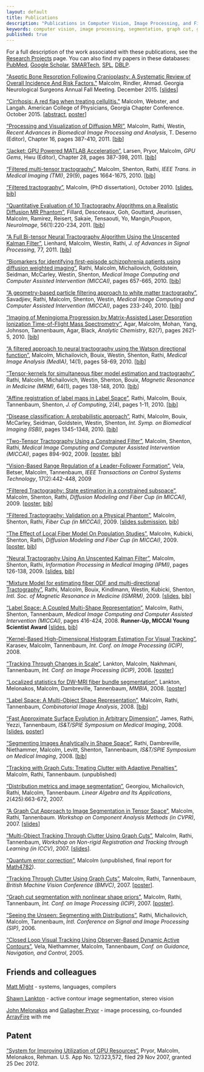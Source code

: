 ```yaml
---
layout: default
title: Publications
description: "Publications in Computer Vision, Image Processing, and Filtered Tractography"
keywords: computer vision, image processing, segmentation, graph cut, graphcut, level set method, active contour, tracking, matlab, shape, tractography, unscented Kalman filter, UKF, Kalman filtering
published: true
---
```


For a full description of the work associated with these publications, see the
<a href="research.html">Research Projects</a> page.  You can also find my
papers in these databases: <a href="http://www.ncbi.nlm.nih.gov/sites/myncbi/collections/public/1VYfBjawaNhBRUklvdY39vWQo">PubMed</a>,
<a href="https://scholar.google.com/citations?user=Tp8uTioAAAAJ">Google Scholar</a>,
<a href="https://smartech.gatech.edu/browse?value=Malcolm,%20James%20G.&type=author">SMARTech</a>,
<a href="http://www.spl.harvard.edu/publications/pages/display/?authorfirst=James&authorlast=Malcolm">SPL</a>,
<a href="http://www.informatik.uni-trier.de/~ley/db/indices/a-tree/m/Malcolm:James_G=.html">DBLP</a>.


<a href="malcolm2015resorption.pdf">"Aseptic Bone Resorption Following
   Cranioplasty: A Systematic Review of Overall Incidence And Risk
   Factors."</a> Malcolm, Rindler, Ahmad. Georgia Neurological Surgeons Annual
   Fall Meeting. December 2015.
   [<a href="malcolm2015resorption_slides.pdf">slides</a>]

<a href="malcolm_cirrhosis-abstract.pdf">"Cirrhosis: A red flag when treating
   cellulitis."</a> Malcolm, Webster, and Langah.  American College of
   Physicians, Georgia Chapter
   Conference. October 2015.
   [<a href="malcolm_cirrhosis-abstract.pdf">abstract</a>, <a href="malcolm_cirrhosis-poster.pdf">poster</a>]

<a href="malcolm2011pv.pdf">&#8220;Processing and
 Visualization of Diffusion MRI&#8221;</a>, Malcolm, Rathi, Westin, <i>Recent
 Advances in Biomedical Image Processing and Analysis</i>, T. Deserno
 (Editor), Chapter 16, pages 387-410, 2011. [<a
 href="javascript:toggle('malcolm2011pv')">bib</a>]

<div style="display:none" id="malcolm2011pv"><pre>
@incollection{malcolm2011pv,
  author = "J. G. Malcolm and Y. Rathi and C.-F. Westin",
  title = "Processing and Visualization of Diffusion {MRI}",
  booktitle = "Recent Advances in Biomedical Image Processing and Analysis",
  editor = "T. Deserno",
  publisher = "Springer",
  chapter = 16,
  pages = "387--410",
  year = 2011,
  isbn = "978-3-642-15815-5"
}
</pre></div>


<a href="others/larsen.pdf">&#8220;Jacket: GPU Powered MATLAB
Acceleration&#8221;</a>, Larsen, Pryor, Malcolm, <i>GPU Gems</i>, Hwu
(Editor), Chapter 28, pages
387-398, 2011. [<a href="javascript:toggle('larsen')">bib</a>]

<div style="display:none" id="larsen"><pre>
@incollection{larsen,
  author = "Larsen, Pryor, Malcolm",
  title = "Jacket: GPU Powered MATLAB Acceleration",
  booktitle = "GPU Gems - Jade Edition",
  editor = "Hwu",
  publisher = "Morgan Kaufmann",
  chapter = 28,
  pages = "387--298",
  year = 2011,
  isbn = "9780123859631"
}
</pre></div>


<a href="malcolm2010tmi.pdf">&#8220;Filtered multi-tensor tractography&#8221;</a>, Malcolm,
Shenton, Rathi, <i>IEEE Trans. in Medical Imaging (TMI)</i>, 29(9), pages 1664-1675, 2010. [<a
 href="javascript:toggle('malcolm2010tmi')">bib</a>]

<div style="display:none" id="malcolm2010tmi"><pre>
@article{malcolm2010tmi,
  author = "J. G. Malcolm and M. E. Shenton and Y. Rathi",
  title = "Filtered multi-tensor tractography",
  journal = "IEEE Trans. on Medical Imaging",
  volume = 29,
  issue = 9,
  pages = {1664-1675},
  year = 2010,
  doi = {10.1109/TMI.2010.2048121}
}
</pre></div>

<a href="malcolm2010diss.pdf">&#8220;Filtered tractography&#8221;</a>, Malcolm, (PhD dissertation), October 2010. [<a href="malcolm2010diss_slides.pdf">slides</a>, <a
 href="javascript:toggle('malcolm2010diss')">bib</a>]

<div style="display:none" id="malcolm2010diss">
<pre>@phdthesis{malcolm2010diss,
  author = "J. G. Malcolm",
  title = "Filtered tractography",
  school = "Georgia Institute of Technology",
  address = "Atlanta, GA",
  month = October,
  year = 2010,
}
</pre></div>

<a href="others/fillard2011fc.pdf">&#8220;Quantitative
 Evaluation of 10 Tractography Algorithms on a Realistic Diffusion MR
 Phantom&#8221;</a>, Fillard, Descoteaux, Goh, Gouttard, Jeurissen, Malcolm,
 Ramirez, Reisert, Sakaie, Tensaouti, Yo, Mangin,Poupon, <i>NeuroImage</i>,
 56(1):220-234,
 2011. [<a href="javascript:toggle('fillard2011fc')">bib</a>]

<div style="display:none" id="fillard2011fc">
<pre>@article{fillard2011fc,
  title = "Quantitative Evaluation of 10 Tractography Algorithms on a Realistic Diffusion {MR} Phantom",
  author = "P. Fillard and M. Descoteaux and A. Goh and S. Gouttard and B. Jeurissen and J. Malcolm and A. Ramirez and M. Reisert and K Sakaie and F. Tensaouti and T. Yo and J.-F. Mangin and C. Poupon",
  journal = "NeuroImage",
  volume = 56,
  number = 1,
  pages = "220--234",
  year = 2011
}
</pre></div>


<a href="others/lienhard2011bitensor.pdf">&#8220;A Full Bi-tensor Neural Tractography Algorithm Using the Unscented Kalman Filter&#8221;</a>, Lienhard, Malcolm, Westin, Rathi, <i>J. of Advances in Signal Processing</i>,
 77,
 2011. [<a href="javascript:toggle('lienhard2011bitensor')">bib</a>]

<div style="display:none" id="lienhard2011bitensor">
<pre>@article{lienhard2011bitensor,
  title = "A Full Bi-tensor Neural Tractography Algorithm Using the Unscented {Kalman} Filter",
  author = "S. Lienhard and J. Malcolm and C.-F. Westin and Y. Rathi",
  journal = "J of Advances in Signal Processing",
  year = 2011,
  volume = 77,
  doi = {10.1186/1687-6180-2011-77}
}
</pre></div>


<a href="others/rathi2010miccai.pdf">&#8220;Biomarkers for
 identifying first-episode schizophrenia patients using diffusion weighted
 imaging&#8221;</a>, Rathi, Malcolm, Michailovich, Goldstein, Seidman,
 McCarley, Westin, Shenton, <i>Medical Image Computing and Computer Assisted
 Intervention (MICCAI)</i>, pages 657-665, 2010. [<a
  href="javascript:toggle('rathi2010miccai')">bib</a>]

<div style="display:none" id="rathi2010miccai"><pre>
@conference{rathi2010miccai,
  title = "Biomarkers for identifying first-episode schizophrenia patients using diffusion weighted imaging",
  author = "Y. Rathi and J. Malcolm and O. Michailovich and J. Goldstein and L. Seidman and R. W. McCarley and C.-F. Westin and M. E. Shenton",
  booktitle = "Medical Image Computing and Computer Assisted Intervention ({MICCAI})",
  volume = 6361,
  pages = "657--665",
  year = 2010
}
</pre></div>

<a href="others/savadjiev2010miccai.pdf">&#8220;A
 geometry-based particle filtering approach to white matter
 tractography&#8221;</a>, Savadjiev, Rathi, Malcolm, Shenton, Westin,
 <i>Medical Image Computing and Computer Assisted Intervention (MICCAI)</i>,
 pages 233-240, 2010. [<a
  href="javascript:toggle('savadjiev2010miccai')">bib</a>]

<div style="display:none" id="savadjiev2010miccai"><pre>
@conference{savadjiev2010miccai,
  title = "A geometry-based particle filtering approach to white matter tractography",
  author = "P. Savadjiev and Y. Rathi and J. G. Malcolm and M. E. Shenton and C.-F. Westin",
  booktitle = "Medical Image Computing and Computer Assisted Intervention ({MICCAI})",
  volume = 6362,
  pages = "233-240",
  year = 2010
}
</pre></div>

<a href="others/agar2010ac.pdf">&#8220;Imaging of Meningioma
 Progression by Matrix-Assisted Laser Desorption Ionization Time-of-Flight
 Mass Spectrometry&#8221;</a>, Agar, Malcolm, Mohan, Yang, Johnson,
 Tannenbaum, Agar, Black, <i>Analytic Chemistry</i>, 82(7), pages 2621-5, 2010. [<a
 href="javascript:toggle('agar2010ac')">bib</a>]

<div style="display:none" id="agar2010ac"><pre>
@article{agar2010ac,
  author = "N. Y. R. Agar and J. G. Malcolm and V. Mohan and H. W. Yang and M. D. Johnson and A. Tannenbaum and J. N. Agar and P. M. Black",
  title = "Imaging of Meningioma Progression by Matrix-Assisted Laser Desorption Ionization Time-of-Flight Mass Spectrometry",
  journal = "Analytic Chemistry",
  year = 2010,
  month = "Apr",
  volume = 82,
  number = 7,
  pages = "2621-5",
  doi = "10.1021/ac100113w",
  pubmed = 20196536,
}
</pre></div>

<a href="malcolm_watson.pdf">&#8220;A filtered approach to
neural tractography using the Watson directional function&#8221;</a>, Malcolm,
Michailovich, Bouix, Westin, Shenton, Rathi, <i>Medical Image Analysis
(MedIA)</i>, 14(1), pages 58-69, 2010. [<a
 href="javascript:toggle('malcolm_watson')">bib</a>]

<div style="display:none" id="malcolm_watson"><pre>
@article{Malcolm2010watson,
  author = "J. G. Malcolm and O. Michailovich and S. Bouix and C.-F. Westin and M. E. Shenton and Y. Rathi",
  title = "A filtered approach to neural tractography using the {Watson} directional function",
  journal = "Medical Image Analysis",
  volume = 14,
  issue = 1,
  year = 2010,
  pages = "58--69"
}
</pre></div>

<a href="others/rathi2010mrm.pdf">&#8220;Tensor-kernels for
simultaneous fiber model estimation and tractography&#8221;</a>, Rathi,
Malcolm, Michailovich, Westin, Shenton, Bouix, <i>Magnetic Resonance in
Medicine (MRM)</i>, 64(1), pages 138-148, 2010. [<a
 href="javascript:toggle('rathi2010mrm')">bib</a>]

<div style="display:none" id="rathi2010mrm"><pre>
@article{rathi2010mrm,
  author = "Y. Rathi and J. G. Malcolm and O. Michailovich and C.-F. Westin and M. E. Shenton and S. Bouix",
  title = "Tensor-kernels for simultaneous fiber model estimation and tractography",
  journal = "Magnetic Resonance in Medicine",
  volume = 64,
  number = 1,
  pages = "138--148",
  pubmed = 20572129,
  year = 2010,
  doi = {10.1002/mrm.22292},
}
</pre></div>

<a href="others/rathi_affine.pdf">&#8220;Affine
registration of label maps in Label Space&#8221;</a>, Rathi, Malcolm, Bouix,
Tannenbaum, Shenton, <i>J. of Computing</i>, 2(4), pages 1-11, 2010. [<a
 href="javascript:toggle('rathi_affine')">bib</a>]

<div style="display:none" id="rathi_affine"><pre>
@article{Rathi2010affine,
  title = {Affine registration of label maps in {Label Space}},
  author = {Y. Rathi and J. Malcolm and S. Bouix and A. Tannenbaum and M. E. Shenton},
  journal = "J. of Computing",
  volume = 2,
  number = 4,
  pages = "1--11",
  year = 2010
}
</pre></div>

<a href="others/rathi2010isbi.pdf">&#8220;Disease classification: A probabilistic approach&#8221;</a>, Rathi, Malcolm, Bouix, McCarley, Seidman, Goldstein, Westin, Shenton,
 <i>Int. Symp. on Biomedical Imaging (ISBI)</i>,
 pages 1345-1348, 2010. [<a
  href="javascript:toggle('rathi2010isbi')">bib</a>]

<div style="display:none" id="rathi2010isbi"><pre>
@conference{rathi2010isbi,
  author = {Y. Rathi and J. G. Malcolm and S. Bouix and R. W. McCarley and L. J. Seidman and J. M. Goldstein and C.-F. Westin and M. Shenton},
  title = {Disease classification: A probabilistic approach},
  booktitle = "Int. Symp. on Biomedical Imaging (ISBI)",
  year = 2010,
  pages = {1345-1348}
}
</pre></div>



<a href="malcolm_cukf.pdf">&#8220;Two-Tensor Tractography
Using a Constrained Filter&#8221;</a>, Malcolm, Shenton, Rathi, <i>Medical
Image Computing and Computer Assisted Intervention (MICCAI)</i>, pages
894-902, 2009. [<a href="malcolm_cukf_poster.pdf">poster</a>, <a
 href="javascript:toggle('malcolm_cukf')">bib</a>]

<div style="display:none" id="malcolm_cukf"><pre>
@conference{Malcolm2009miccai,
  author = "J. G. Malcolm and M. E. Shenton and Y. Rathi",
  title = "Two-Tensor Tractography Using a Constrained Filter",
  booktitle = "Medical Image Computing and Computer Assisted Intervention ({MICCAI})",
  pages = "894--902",
  year = 2009
}
</pre></div>

<a href="others/vela_range.pdf">&#8220;Vision-Based Range Regulation
of a Leader-Follower Formation&#8221;</a>, Vela, Betser, Malcolm, Tannenbaum, <i>IEEE
Transactions on Control Systems Technology</i>, 17(2):442-448, 2009

<a href="malcolm_cukf_ext.pdf">&#8220;Filtered
Tractography: State estimation in a constrained subspace&#8221;</a>, Malcolm,
Shenton, Rathi, <i>Diffusion Modeling and Fiber Cup (in MICCAI)</i>, 2009. [<a
 href="malcolm_cukf_ext_poster.pdf">poster</a>, <a
 href="javascript:toggle('malcolm_cukf_ext')">bib</a>]

<div style="display:none" id="malcolm_cukf_ext"><pre>
@conference{Malcolm2009dmfc,
  author = "J. G. Malcolm and M. E. Shenton and Y. Rathi",
  title = "Filtered Tractography: State estimation in a constrained subspace",
  booktitle = "Diffusion Modeling and Fiber Cup (in {MICCAI})",
  pages = "122-133",
  year = 2009
}
</pre></div>

<a href="malcolm_fc.pdf">&#8220;Filtered Tractography:
Validation on a Physical Phantom&#8221;</a>, Malcolm, Shenton, Rathi, <i>Fiber
Cup (in MICCAI)</i>, 2009. [<a href="malcolm_fc_slides.pdf">slides</a>,<a
 href="malcolm_fc.zip">submission</a>, <a
 href="javascript:toggle('malcolm_fc')">bib</a>]

<div style="display:none" id="malcolm_fc"><pre>
@conference{Malcolm2009fc,
  author = "J. G. Malcolm and M. E. Shenton and Y. Rathi",
  title = "Filtered Tractography: Validation on a Physical Phantom",
  booktitle = "Fiber Cup (in {MICCAI})",
  pages = "220-223",
  year = 2009
}
</pre></div>

<a href="malcolm_study.pdf">&#8220;The Effect of Local
Fiber Model On Population Studies&#8221;</a>, Malcolm, Kubicki, Shenton,
Rathi, <i>Diffusion Modeling and Fiber Cup (in MICCAI)</i>, 2009. [<a
 href="malcolm_study_poster.pdf">poster</a>, <a
 href="javascript:toggle('malcolm_study')">bib</a>]

<div style="display:none" id="malcolm_study"><pre>
@conference{Malcolm2009study,
  author = "J. G. Malcolm and M. Kubicki and M. E. Shenton and Y. Rathi",
  title = "The Effect of Local Fiber Model On Population Studies",
  booktitle = "Diffusion Modeling and Fiber Cup (in {MICCAI})",
  pages = "33-40",
  year = 2009
}
</pre></div>

<a href="malcolm_2t.pdf">&#8220;Neural Tractography Using An Unscented
Kalman Filter&#8221;</a>, Malcolm, Shenton, Rathi, <i>Information Processing in Medical
Imaging (IPMI)</i>, pages 126-138, 2009. [<a
 href="malcolm_2t_slides.pdf">slides</a>, <a
 href="javascript:toggle('malcolm_2t')">bib</a>]

<div style="display:none" id="malcolm_2t"><pre>
@conference{Malcolm2009ipmi,
  author = {J. G. Malcolm and M. E. Shenton and Y. Rathi},
  title = {Neural Tractography using an unscented {Kalman} filter},
  booktitle = {Information Processing in Medical Imaging (IPMI)},
  pages = {126--138},
  year = 2009
}
</pre></div>

<a href="others/rathi_watson.pdf">&#8220;Mixture Model for estimating fiber
ODF and multi-directional Tractography&#8221;</a>, Rathi, Malcolm, Bouix, Kindlmann,
Westin, Kubicki, Shenton, <i>Intl. Soc. of Magnetic Resonance in Medicine (ISMRM)</i>,
2009. [<a href="others/rathi_watson_slides.pdf">slides</a>, <a
 href="javascript:toggle('rathi_watson')">bib</a>]

<div style="display:none" id="rathi_watson"><pre> @conference{Rathi2009ismrm,
  author = {Y. Rathi and J. Malcolm and S. Bouix and C-F. Westin and
            M. Kubicki and M.E. Shenton},
  title = {Mixture Model for estimating fiber {ODF} and multi-directional Tractography},
  booktitle = {Int. Symp. on Magnetic Resonance in Medicine (ISMRM)},
  pages = 3548,
  year = 2009
}
</pre></div>





<a href="malcolm_lss.pdf">&#8220;Label Space: A Coupled
Multi-Shape Representation&#8221;</a>, Malcolm, Rathi, Shenton, Tannenbaum,
<i>Medical Image Computing and Computer Assisted Intervention (MICCAI)</i>,
pages 416-424, 2008. <b>Runner-Up, MICCAI Young Scientist Award</b> [<a
 href="malcolm_lss_slides.pdf">slides</a>, <a
 href="javascript:toggle('malcolm_lss')">bib</a>]

<div style="display:none" id="malcolm_lss"><pre>@conference{Malcolm2008lss,
  author = {J. Malcolm and Y. Rathi and M. E. Shenton and A. Tannenbaum},
  title = {Label Space: A Coupled Multi-Shape Representation},
  booktitle = {Medical Image Computing and Computer Assisted Intervention (MICCAI)},
  pages = {416--424},
  year = 2008
}
</pre></div>

<a href="others/karasev_hist.pdf">&#8220;Kernel-Based High-Dimensional
Histogram Estimation For Visual Tracking&#8221;</a>, Karasev, Malcolm, Tannenbaum, <i>Int.
Conf. on Image Processing (ICIP)</i>, 2008.

<a href="others/lankton_scale.pdf">&#8220;Tracking Through Changes in
Scale&#8221;</a>, Lankton, Malcolm, Nakhmani, Tannenbaum, <i>Int. Conf. on Image
Processing (ICIP)</i>, 2008. [<a
 href="others/lankton_scale_poster.pdf">poster</a>]


<a href="others/lankton_lsfb.pdf">&#8220;Localized statistics for
DW-MRI fiber bundle segmentation&#8221;</a>, Lankton, Melonakos, Malcolm, Dambreville,
Tannenbaum, <i>MMBIA</i>, 2008. [<a
 href="others/lankton_lsfb_poster.pdf">poster</a>]

<a href="malcolm_ls.pdf">&#8220;Label Space: A Multi-Object Shape
Representation&#8221;</a>, Malcolm, Rathi, Tannenbaum, <i>Combinatorial Image
Analysis</i>, 2008. [<a href="javascript:toggle('malcolm_ls')">bib</a>]

<div style="display:none" id="malcolm_ls"><pre>@conference{Malcolm2008ls,
  author = {J. Malcolm and Y. Rathi and A. Tannenbaum},
  title = {Label Space: A Multi-Object Shape Representation},
  booktitle = {Combinatorial Image Analysis},
  pages = {185--196},
  year = 2008
}
</pre></div>

<a href="malcolm_lsdm.pdf">&#8220;Fast Approximate Surface Evolution
in Arbitrary Dimension&#8221;</a>, James, Rathi, Yezzi, Tannenbaum, <i>IS&T/SPIE Symposium
on Medical Imaging</i>, 2008. [<a href="malcolm_lsdt_slides.pdf">slides</a>, <a
 href="malcolm_lsdm_poster.pdf">poster</a>]

<a href="others/rathi_segmenting_analytically.pdf">&#8220;Segmenting Images
Analytically in Shape Space&#8221;</a>, Rathi, Dambreville, Niethammer, Malcolm, Levitt,
Shenton, Tannenbaum, <i>IS&T/SPIE Symposium on Medical Imaging</i>, 2008. [<a
 href="javascript:toggle('rathi_segmenting_analytically')">bib</a>]

<div style="display:none" id="rathi_segmenting_analytically"><pre> @conference{Rathi2008mi,
  author = {Y. Rathi and S. Dambreville and M. Niethammer and
            J. Malcolm and J. Levitt and M. E. Shenton and A. Tannenbaum},
  title = {Segmenting images analytically in shape space},
  booktitle = {SPIE Medical Imaging},
  volume = 6914,
  year = 2008
}
</pre></div>





<a href="malcolm_gct.pdf">&#8220;Tracking with Graph Cuts:
 Treating Clutter with Adaptive Penalties&#8221;</a>, Malcolm, Rathi,
 Tannenbaum.  (unpublished)

<a href="others/georgiou_metrics.pdf">&#8220;Distribution metrics and
image segmentation&#8221;</a>, Georgiou, Michailovich, Rathi, Malcolm, Tannenbaum.
<i>Linear Algebra and Its Applications</i>, 2(425):663-672, 2007.

<a href="malcolm_tc.pdf">&#8220;A Graph Cut Approach to Image
Segmentation in Tensor Space&#8221;</a>, Malcolm, Rathi, Tannenbaum. <i>Workshop on
Component Analysis Methods (in CVPR)</i>, 2007. [<a
 href="malcolm_tc_slides.pdf">slides</a>]

<a href="malcolm_mdp.pdf">&#8220;Multi-Object Tracking
Through Clutter Using Graph Cuts&#8221;</a>, Malcolm, Rathi, Tannenbaum,
<i>Workshop on Non-rigid Registration and Tracking through Learning (in
ICCV)</i>, 2007. [<a href="malcolm_mdp_slides.pdf">slides</a>].

<a href="malcolm_qec.pdf">&#8220;Quantum error
correction&#8221;</a>, Malcolm (unpublished, final report for <a
 href="http://www.math.gatech.edu/~jeanbel/4782">Math4782</a>).

<a href="malcolm_dp.pdf">&#8220;Tracking Through Clutter Using Graph
Cuts&#8221;</a>, Malcolm, Rathi, Tannenbaum, <i>British Machine Vision Conference
(BMVC)</i>, 2007. [<a href="malcolm_dp_poster.pdf">poster</a>].

<a href="malcolm_shape.pdf">&#8220;Graph cut segmentation with
nonlinear shape priors&#8221;</a>, Malcolm, Rathi, Tannenbaum, <i>Int. Conf. on Image
Processing (ICIP)</i>, 2007. [<a href="malcolm_shape_poster.pdf">poster</a>].

<a href="others/rathi_seeing_unseen.pdf">&#8220;Seeing the Unseen:
Segmenting with Distributions&#8221;</a>, Rathi, Michailovich, Malcolm, Tannenbaum,
<i>Intl. Conference on Signal and Image Processing (SIP)</i>, 2006.

<a href="others/vela_closed.pdf">&#8220;Closed Loop Visual Tracking
Using Observer-Based Dynamic Active Contours&#8221;</a>, Vela, Niethammer, Malcolm,
Tannenbaum, <i>Conf. on Guidance, Navigation, and Control</i>, 2005.



## Friends and colleagues

<a href="http://matt.might.net">Matt Might</a> - systems, languages,
compilers

<a href="http://www.shawnlankton.com/publications">Shawn Lankton</a> - active contour
image segmentation, stereo vision

<a href="http://www.notonlyluck.com">John Melonakos</a> and <a
href="http://thecrontab.net">Gallagher Pryor</a> - image processing,
co-founded <a href="http://www.arrayfire.com">ArrayFire</a> with me


## Patent

[&#8220;System for Improving Utilization of GPU Resources&#8221;](https://www.google.com/patents/US8339404),
Pryor, Malcolm, Melonakos, Rehman. U.S.  App No. 12/323,572, filed 29 Nov
2007, granted 25 Dec 2012.





<script type="text/javascript">
function toggle(id)
{
  var e = document.getElementById(id);
  e.style.display = (e.style.display == 'none') ? 'block' : 'none';
}
</script>
